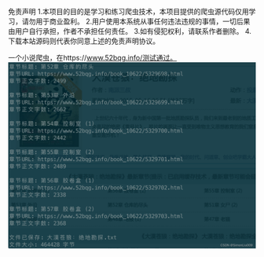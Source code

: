 免责声明
1.本项目的目的是学习和练习爬虫技术，本项目提供的爬虫源代码仅用学习，请勿用于商业盈利。
2.用户使用本系统从事任何违法违规的事情，一切后果由用户自行承担，作者不承担任何责任。
3.如有侵犯权利，请联系作者删除。
4.下载本站源码则代表你同意上述的免责声明协议。

一个小说爬虫，在https://www.52bqg.info/测试通过。
![](./show.png)